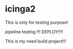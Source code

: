 # icinga2
This is only for testing purpose!


pipeline testing !!! DEPLOY!!!!

This is my need build project!!!
